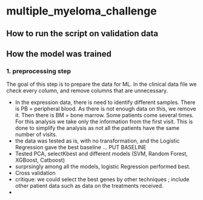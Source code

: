 # multiple_myeloma_challenge

## How to run the script on validation data



## How the model was trained

### 1. preprocessing step
The goal of this step is to prepare the data for ML. In the clinical data file we check every column,
and remove columns that are unnecessary.
- In the expression data, there is need to identify different samples. There is PB = peripheral blood.
As there is not enough data on this, we remove it. Then there is BM = bone marrow. Some patients come 
several times. For this analysis we take only the information from the first visit. This is done to
simplify the analysis as not all the patients have the same number of visits. 
- the data was tested as is, with no transformation, and the Logistic Regression gave the best baseline ... PUT
BASELINE 
- Tested PCA, selectKbest and different models (SVM, Random Forest, XGBoost, Catboost)
- surprsingly among all the models, logistic Regression performed best.
- Cross validation
- critique: we could select the best genes by other techniques ; include other patient data such as data on the treatments received. 
- 
